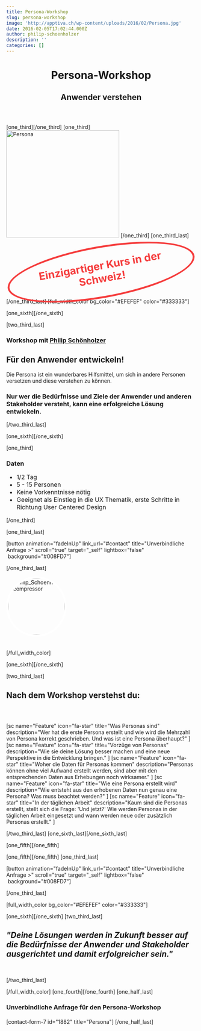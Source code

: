 ```yaml
---
title: Persona-Workshop
slug: persona-workshop
image: 'http://apptiva.ch/wp-content/uploads/2016/02/Persona.jpg'
date: 2016-02-05T17:02:44.000Z
author: philip-schoenholzer
description: ''
categories: []
---
```


<h1 style="text-align: center;">Persona-Workshop</h1>
<h2 style="text-align: center; padding-top: 0px; padding-bottom: 40px;">Anwender verstehen</h2>
[one_third][/one_third]
[one_third]
<img src="http://apptiva.ch/wp-content/uploads/2016/02/Persona-300x285.jpg" alt="Persona" width="300" height="285" class="aligncenter wp-image-1834 size-medium" />
[/one_third]
[one_third_last]
<div style="transform: rotate(-10deg); border: 5px solid hsl(0, 90%, 60%); border-radius: 50%; padding: 30px; margin-top: 20px;">
<h2 style="color: hsl(0, 90%, 60%); display: inline-block; text-align: center; font-size: 28px; padding: 0; margin: 0;">Einzigartiger Kurs in der Schweiz!</h2>
</div>
[/one_third_last]
[full_width_color bg_color="#EFEFEF" color="#333333"]

[one_sixth][/one_sixth]

[two_third_last]
<h3 style="margin-bottom: 10px;">Workshop mit <a href="http://apptiva.ch/philip-schoenholzer/">Philip Schönholzer</a></h3>
<h2 style="padding-top: 0;">Für den Anwender entwickeln!</h2>
Die Persona ist ein wunderbares Hilfsmittel, um sich in andere Personen versetzen und diese verstehen zu können.
<h3 style="padding-top: 0;">Nur wer die Bedürfnisse und Ziele der Anwender und anderen Stakeholder versteht, kann eine erfolgreiche Lösung entwickeln.</h3>
[/two_third_last]

[one_sixth][/one_sixth]

[one_third]
<h3 style="padding-top: 0;">Daten</h3>
<ul style="font-size: 16px;">
	<li>1/2 Tag</li>
	<li>5 - 15 Personen</li>
	<li>Keine Vorkenntnisse nötig</li>
	<li>Geeignet als Einstieg in die UX Thematik, erste Schritte in Richtung User Centered Design</li>
</ul>
[/one_third]

[one_third_last]

[button animation="fadeInUp" link_url="#contact" title="Unverbindliche Anfrage &gt;" scroll="true" target="_self" lightbox="false"  background="#008FD7"]

[/one_third_last]

<img style="border: 5px solid #fff; border-radius: 50%; margin-bottom: 20px;" src="http://apptiva.ch/wp-content/uploads/2016/02/Philip_Schoenholzer-compressor-150x150.jpg" alt="Philip_Schoenholzer-compressor" width="150" height="150" class="size-thumbnail wp-image-1950 aligncenter" />

[/full_width_color]

[one_sixth][/one_sixth]

[two_third_last]
<h2 style="margin-bottom: 60px;">Nach dem Workshop verstehst du:</h2>
[sc name="Feature" icon="fa-star" title="Was Personas sind" description="Wer hat die erste Persona erstellt und wie wird die Mehrzahl von Persona korrekt geschrieben. Und was ist eine Persona überhaupt?" ]
[sc name="Feature" icon="fa-star" title="Vorzüge von Personas" description="Wie sie deine Lösung besser machen und eine neue Perspektive in die Entwicklung bringen." ]
[sc name="Feature" icon="fa-star" title="Woher die Daten für Personas kommen" description="Personas können ohne viel Aufwand erstellt werden, sind aber mit den entsprechenden Daten aus Erhebungen noch wirksamer." ]
[sc name="Feature" icon="fa-star" title="Wie eine Persona erstellt wird" description="Wie entsteht aus den erhobenen Daten nun genau eine Persona? Was muss beachtet werden?" ]
[sc name="Feature" icon="fa-star" title="In der täglichen Arbeit" description="Kaum sind die Personas erstellt, stellt sich die Frage: 'Und jetzt?' Wie werden Personas in der täglichen Arbeit eingesetzt und wann werden neue oder zusätzlich Personas erstellt." ]

[/two_third_last]
[one_sixth_last][/one_sixth_last]

[one_fifth][/one_fifth]

[one_fifth][/one_fifth]
[one_third_last]

[button animation="fadeInUp" link_url="#contact" title="Unverbindliche Anfrage &gt;" scroll="true" target="_self" lightbox="false"  background="#008FD7"]

[/one_third_last]

[full_width_color bg_color="#EFEFEF" color="#333333"]

[one_sixth][/one_sixth]
[two_third_last]
<div id="contact"></div>
<h2 style="font-style: italic;">"Deine Lösungen werden in Zukunft besser auf die Bedürfnisse der Anwender und Stakeholder ausgerichtet und damit erfolgreicher sein."</h2>
&nbsp;

[/two_third_last]

[/full_width_color]
[one_fourth][/one_fourth]
[one_half_last]
<h3 style="margin-bottom: 20px;">Unverbindliche Anfrage für den Persona-Workshop</h3>
[contact-form-7 id="1882" title="Persona"]
[/one_half_last]